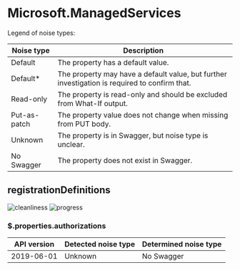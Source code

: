 # Microsoft.ManagedServices

Legend of noise types:

| Noise type   | Description                                                                                   |
| ------------ | --------------------------------------------------------------------------------------------- |
| Default      | The property has a default value.                                                             |
| Default*     | The property may have a default value, but further investigation is required to confirm that. |
| Read-only    | The property is read-only and should be excluded from What-If output.                         |
| Put-as-patch | The property value does not change when missing from PUT body.                                |
| Unknown      | The property is in Swagger, but noise type is unclear.                                        |
| No Swagger   | The property does not exist in Swagger.                                                       |

## registrationDefinitions

![cleanliness](https://img.shields.io/badge/cleanliness-92.31%25%20(12%20/%2013)-brightgreen) ![progress](https://img.shields.io/badge/progress-0.00%25%20(0%20/%201)-red)

### \$.properties.authorizations

| API version | Detected noise type | Determined noise type |
| ----------- | ------------------- | --------------------- |
| 2019-06-01  | Unknown             | No Swagger            |

